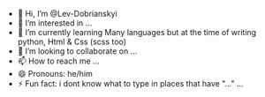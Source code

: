 - 👋 Hi, I’m @Lev-Dobrianskyi
- 👀 I’m interested in ...
- 🌱 I’m currently learning Many languages but at the time of writing python, Html & Css (scss too)
- 💞️ I’m looking to collaborate on ...
- 📫 How to reach me ...
- 😄 Pronouns: he/him
- ⚡ Fun fact: i dont know what to type in places that have "..." ...

<!---
Lev-Dobrianskyi/Lev-Dobrianskyi is a ✨ special ✨ repository because its `README.md` (this file) appears on your GitHub profile.
You can click the Preview link to take a look at your changes.
--->

